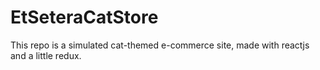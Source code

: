 # EtSeteraCatStore

This repo is a simulated cat-themed e-commerce site, made with reactjs and a little redux. 
